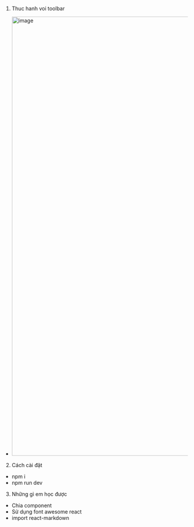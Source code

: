 1. Thuc hanh voi toolbar
  - <img width="1197" alt="image" src="https://user-images.githubusercontent.com/84889911/154045016-45c007e1-e174-4493-8536-87781a6e2234.png">
2. Cách cài đặt
  - npm i
  - npm run dev
3. Những gì em học được 
  - Chia component
  - Sử dụng font awesome react
  - import react-markdown


 
